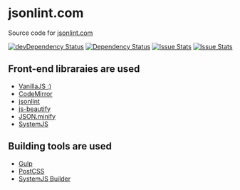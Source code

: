 # jsonlint.com
Source code for [jsonlint.com](http://jsonlint.com)

[![devDependency Status](https://img.shields.io/david/dev/circlecell/jsonlintdotcom.svg)](https://david-dm.org/circlecell/jsonlintdotcom#info=devDependencies)
[![Dependency Status](https://img.shields.io/david/circlecell/jsonlintdotcom.svg)](https://david-dm.org/circlecell/jsonlintdotcom)
[![Issue Stats](http://issuestats.com/github/circlecell/jsonlintdotcom/badge/pr)](http://issuestats.com/github/circlecell/jsonlintdotcom)
[![Issue Stats](http://issuestats.com/github/circlecell/jsonlintdotcom/badge/issue)](http://issuestats.com/github/circlecell/jsonlintdotcom)

## Front-end libraraies are used
- [VanillaJS :)](http://vanilla-js.com/)
- [CodeMirror](https://www.npmjs.com/package/codemirror)
- [jsonlint](https://www.npmjs.com/package/jsonlint)
- [js-beautify](https://www.npmjs.com/package/js-beautify)
- [JSON.minify](https://github.com/getify/JSON.minify/tree/javascript)
- [SystemJS](https://github.com/systemjs/systemjs)

## Building tools are used
- [Gulp](http://gulpjs.com/)
- [PostCSS](https://github.com/postcss/postcss)
- [SystemJS Builder](https://github.com/systemjs/builder)
